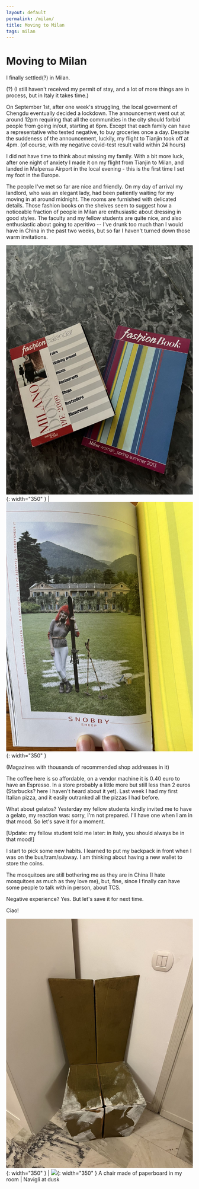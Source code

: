```yaml
---
layout: default  
permalink: /milan/  
title: Moving to Milan  
tags: milan
---
```


<!--more-->

# Moving to Milan

I finally settled(?) in Milan.


(?) (I still haven't received my permit of stay, and a lot of more things are in process, but in Italy it takes time.)

On September 1st, after one week's struggling, the local goverment of Chengdu eventually decided a lockdown. The announcement went out at around 12pm requiring that all the communities in the city should forbid people from going in/out, starting at 6pm. Except that each family can have a representative who tested negative, to buy groceries once a day. Despite the suddeness of the announcement, luckily, my flight to Tianjin took off at 4pm. (of course, with my negative covid-test result valid within 24 hours)

I did not have time to think about missing my family. With a bit more luck, after one night of anxiety I made it on my flight from Tianjin to Milan, and landed in Malpensa Airport in the local evening - this is the first time I set my foot in the Europe.  

The people I've met so far are nice and friendly. On my day of arrival my landlord, who was an elegant lady, had been patiently waiting for my moving in at around midnight. The rooms are furnished with delicated details. Those fashion books on the shelves seem to suggest how a noticeable fraction of people in Milan are enthusiastic about dressing in good styles. The faculty and my fellow students are quite nice, and also enthusiastic about going to aperitivo -- I've drunk too much than I would have in China in the past two weeks, but so far I haven't turned down those warm invitations.  

 
![](/assets/fashionbooks.jpeg){: width="350" } | ![](/assets/womaninbook.jpeg){: width="350" }

(Magazines with thousands of recommended shop addresses in it)



The coffee here is so affordable, on a vendor machine it is 0.40 euro to have an Espresso. In a store probably a little more but still less than 2 euros (Starbucks? here I haven't heard about it yet).  Last week I had my first Italian pizza, and it easily outranked all the pizzas I had before. 

What about gelatos? Yesterday my fellow students kindly invited me to have a gelato, my reaction was: sorry, I'm not prepared. I'll have one when I am in that mood. So let's save it for a moment. 

[Update: my fellow student told me later: in Italy, you should always be in that mood!]

I start to pick some new habits. I learned to put my backpack in front when I was on the bus/tram/subway. I am thinking about having a new wallet to store the coins. 

The mosquitoes are still bothering me as they are in China (I hate mosquitoes as much as they love me), but, fine, since I finally can have some people to talk with in person, about TCS.

Negative experience? Yes. But let's save it for next time.   
 
Ciao!  


![](/assets/paperchair.jpeg){: width="350" } | ![](/assets/naviglidusk.jpeg){: width="350" } 
A chair made of paperboard in my room | Navigli at dusk